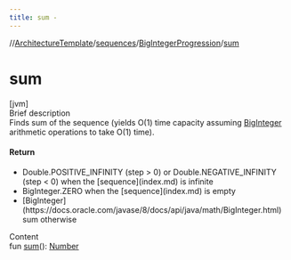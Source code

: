 ```yaml
---
title: sum -
---
```

//[ArchitectureTemplate](../../index.md)/[sequences](../index.md)/[BigIntegerProgression](index.md)/[sum](sum.md)



# sum  
[jvm]  
Brief description  
Finds sum of the sequence (yields O(1) time capacity assuming [BigInteger](https://docs.oracle.com/javase/8/docs/api/java/math/BigInteger.html) arithmetic operations to take O(1) time).  
  


#### Return  
<ul><li>Double.POSITIVE_INFINITY (step > 0) or Double.NEGATIVE_INFINITY (step < 0) when the [sequence](index.md) is infinite</li><li>BigInteger.ZERO when the [sequence](index.md) is empty</li><li>[BigInteger](https://docs.oracle.com/javase/8/docs/api/java/math/BigInteger.html) sum otherwise</li></ul>  
  
  
Content  
fun [sum](sum.md)(): [Number](https://kotlinlang.org/api/latest/jvm/stdlib/kotlin/-number/index.html)  



